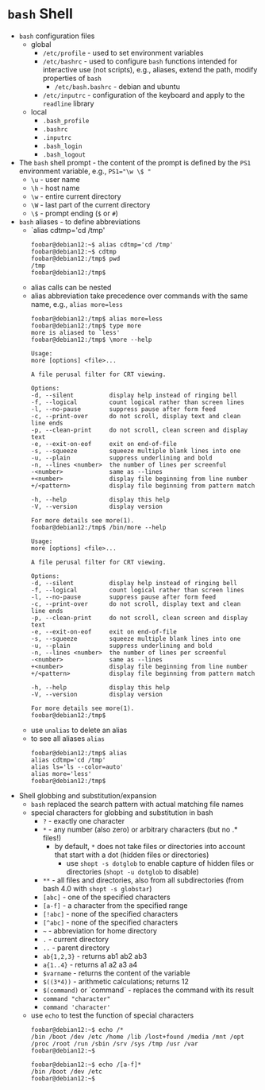 # `bash` Shell

- `bash` configuration files
    - global
        - `/etc/profile` - used to set environment variables
        - `/etc/bashrc` - used to configure `bash` functions intended for interactive use (not scripts), e.g., aliases, extend the path, modify properties of `bash`
            - `/etc/bash.bashrc` - debian and ubuntu            
        - `/etc/inputrc` - configuration of the keyboard and apply to the `readline` library
    - local
        - `.bash_profile`
        - `.bashrc`
        - `.inputrc`
        - `.bash_login`
        - `.bash_logout`
- The `bash` shell prompt - the content of the prompt is defined by the `PS1` environment variable, e.g., `PS1="\w \$ "`
    - `\u` - user name
    - `\h` - host name
    - `\w` - entire current directory
    - `\W` - last part of the current directory
    - `\$` - prompt ending (`$` or `#`)
- `bash` aliases - to define abbreviations
    - `alias cdtmp='cd /tmp'
        ```
        foobar@debian12:~$ alias cdtmp='cd /tmp'
        foobar@debian12:~$ cdtmp
        foobar@debian12:/tmp$ pwd
        /tmp
        foobar@debian12:/tmp$ 
        ```
    - alias calls can be nested
    - alias abbreviation take precedence over commands with the same name, e.g., `alias more=less`
        ```
        foobar@debian12:/tmp$ alias more=less
        foobar@debian12:/tmp$ type more
        more is aliased to `less'
        foobar@debian12:/tmp$ \more --help

        Usage:
        more [options] <file>...

        A file perusal filter for CRT viewing.

        Options:
        -d, --silent          display help instead of ringing bell
        -f, --logical         count logical rather than screen lines
        -l, --no-pause        suppress pause after form feed
        -c, --print-over      do not scroll, display text and clean line ends
        -p, --clean-print     do not scroll, clean screen and display text
        -e, --exit-on-eof     exit on end-of-file
        -s, --squeeze         squeeze multiple blank lines into one
        -u, --plain           suppress underlining and bold
        -n, --lines <number>  the number of lines per screenful
        -<number>             same as --lines
        +<number>             display file beginning from line number
        +/<pattern>           display file beginning from pattern match

        -h, --help            display this help
        -V, --version         display version

        For more details see more(1).
        foobar@debian12:/tmp$ /bin/more --help

        Usage:
        more [options] <file>...

        A file perusal filter for CRT viewing.

        Options:
        -d, --silent          display help instead of ringing bell
        -f, --logical         count logical rather than screen lines
        -l, --no-pause        suppress pause after form feed
        -c, --print-over      do not scroll, display text and clean line ends
        -p, --clean-print     do not scroll, clean screen and display text
        -e, --exit-on-eof     exit on end-of-file
        -s, --squeeze         squeeze multiple blank lines into one
        -u, --plain           suppress underlining and bold
        -n, --lines <number>  the number of lines per screenful
        -<number>             same as --lines
        +<number>             display file beginning from line number
        +/<pattern>           display file beginning from pattern match

        -h, --help            display this help
        -V, --version         display version

        For more details see more(1).
        foobar@debian12:/tmp$ 
        ```
    - use `unalias` to delete an alias
    - to see all aliases `alias`
        ```
        foobar@debian12:/tmp$ alias
        alias cdtmp='cd /tmp'
        alias ls='ls --color=auto'
        alias more='less'
        foobar@debian12:/tmp$ 
        ```
- Shell globbing and substitution/expansion
    - `bash` replaced the search pattern with actual matching file names
    - special characters for globbing and substitution in bash
        - `?` - exactly one character
        - `*` - any number (also zero) or arbitrary characters (but no .* files!)
            - by default, `*` does not take files or directories into account that start with a dot (hidden files or directories)
                - use `shopt -s dotglob` to enable capture of hidden files or directories (`shopt -u dotglob` to disable)
        - `**` - all files and directories, also from all subdirectories (from bash 4.0 with `shopt -s globstar`)
        - `[abc]` - one of the specified characters
        - `[a-f]` - a character from the specified range
        - `[!abc]` - none of the specified characters
        - `[^abc]` - none of the specified characters
        - `~` - abbreviation for home directory
        - `.` - current directory
        - `..` - parent directory
        - `ab{1,2,3}` - returns ab1 ab2 ab3
        - `a{1..4}` - returns a1 a2 a3 a4
        - `$varname` - returns the content of the variable
        - `$((3*4))` - arithmetic calculations; returns 12
        - `$(command)` or \`command\` - replaces the command with its result
        - `command "character"`
        - `command 'character'`
    - use `echo` to test the function of special characters
        ```
        foobar@debian12:~$ echo /*
        /bin /boot /dev /etc /home /lib /lost+found /media /mnt /opt /proc /root /run /sbin /srv /sys /tmp /usr /var
        foobar@debian12:~$ 

        foobar@debian12:~$ echo /[a-f]*
        /bin /boot /dev /etc
        foobar@debian12:~$ 
        ```        